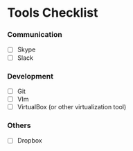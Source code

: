 # Tools Checklist

### Communication
- [ ] Skype
- [ ] Slack

### Development
- [ ] Git
- [ ] VIm
- [ ] VirtualBox (or other virtualization tool)

### Others
- [ ] Dropbox

